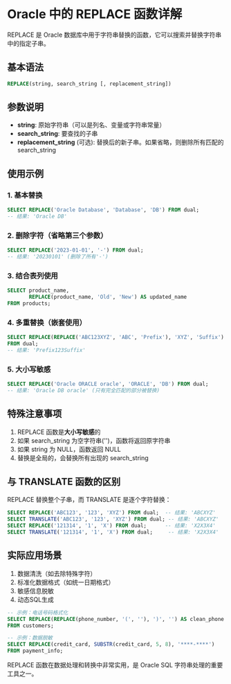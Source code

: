 # Oracle 中的 REPLACE 函数详解

REPLACE 是 Oracle 数据库中用于字符串替换的函数，它可以搜索并替换字符串中的指定子串。

## 基本语法

```sql
REPLACE(string, search_string [, replacement_string])
```

## 参数说明

- **string**: 原始字符串（可以是列名、变量或字符串常量）
- **search_string**: 要查找的子串
- **replacement_string** (可选): 替换后的新子串。如果省略，则删除所有匹配的 search_string

## 使用示例

### 1. 基本替换

```sql
SELECT REPLACE('Oracle Database', 'Database', 'DB') FROM dual;
-- 结果: 'Oracle DB'
```

### 2. 删除字符（省略第三个参数）

```sql
SELECT REPLACE('2023-01-01', '-') FROM dual;
-- 结果: '20230101' (删除了所有'-')
```

### 3. 结合表列使用

```sql
SELECT product_name, 
       REPLACE(product_name, 'Old', 'New') AS updated_name
FROM products;
```

### 4. 多重替换（嵌套使用）

```sql
SELECT REPLACE(REPLACE('ABC123XYZ', 'ABC', 'Prefix'), 'XYZ', 'Suffix') 
FROM dual;
-- 结果: 'Prefix123Suffix'
```

### 5. 大小写敏感

```sql
SELECT REPLACE('Oracle ORACLE oracle', 'ORACLE', 'DB') FROM dual;
-- 结果: 'Oracle DB oracle' (只有完全匹配的部分被替换)
```

## 特殊注意事项

1. REPLACE 函数是**大小写敏感**的
2. 如果 search_string 为空字符串('')，函数将返回原字符串
3. 如果 string 为 NULL，函数返回 NULL
4. 替换是全局的，会替换所有出现的 search_string

## 与 TRANSLATE 函数的区别

REPLACE 替换整个子串，而 TRANSLATE 是逐个字符替换：

```sql
SELECT REPLACE('ABC123', '123', 'XYZ') FROM dual;  -- 结果: 'ABCXYZ'
SELECT TRANSLATE('ABC123', '123', 'XYZ') FROM dual; -- 结果: 'ABCXYZ'
SELECT REPLACE('121314', '1', 'X') FROM dual;      -- 结果: 'X2X3X4'
SELECT TRANSLATE('121314', '1', 'X') FROM dual;     -- 结果: 'X2X3X4'
```

## 实际应用场景

1. 数据清洗（如去除特殊字符）
2. 标准化数据格式（如统一日期格式）
3. 敏感信息脱敏
4. 动态SQL生成

```sql
-- 示例：电话号码格式化
SELECT REPLACE(REPLACE(phone_number, '(', ''), ')', '') AS clean_phone
FROM customers;

-- 示例：数据脱敏
SELECT REPLACE(credit_card, SUBSTR(credit_card, 5, 8), '****-****') 
FROM payment_info;
```

REPLACE 函数在数据处理和转换中非常实用，是 Oracle SQL 字符串处理的重要工具之一。